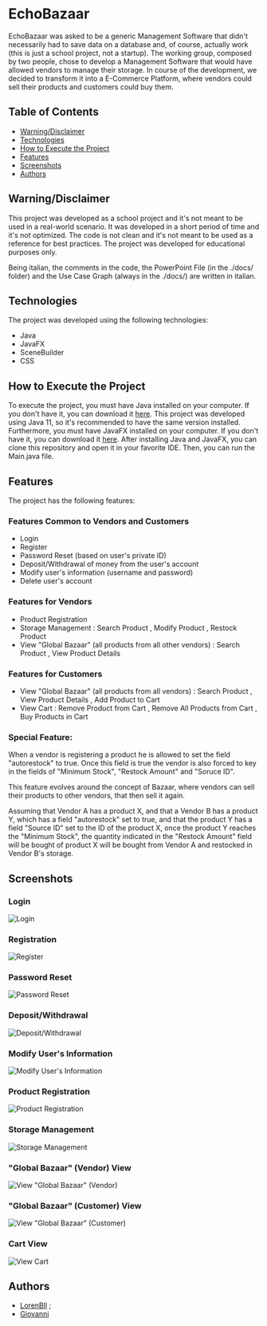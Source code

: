 # EchoBazaar

EchoBazaar was asked to be a generic Management Software that didn't necessarily had to save data on a database and, of course, actually work (this is just a school project, not a startup). 
The working group, composed by two people, chose to develop a Management Software that would have allowed vendors to manage their storage. In course of the development, we decided to transform it into a E-Commerce Platform, where vendors could sell their products and customers could buy them.

## Table of Contents
- [Warning/Disclaimer](#warningdisclaimer)
- [Technologies](#technologies)
- [How to Execute the Project](#how-to-execute-the-project)
- [Features](#features)
- [Screenshots](#screenshots)
- [Authors](#authors)

## Warning/Disclaimer
This project was developed as a school project and it's not meant to be used in a real-world scenario. It was developed in a short period of time and it's not optimized. The code is not clean and it's not meant to be used as a reference for best practices. The project was developed for educational purposes only. 

Being italian, the comments in the code, the PowerPoint File (in the ./docs/ folder) and the Use Case Graph (always in the ./docs/) are written in italian.

## Technologies
The project was developed using the following technologies:
- Java
- JavaFX
- SceneBuilder
- CSS

## How to Execute the Project
To execute the project, you must have Java installed on your computer. If you don't have it, you can download it [here](https://www.java.com/it/download/manual.jsp). This project was developed using Java 11, so it's recommended to have the same version installed. Furthermore, you must have JavaFX installed on your computer. If you don't have it, you can download it [here](https://gluonhq.com/products/javafx/). After installing Java and JavaFX, you can clone this repository and open it in your favorite IDE. Then, you can run the Main.java file.

## Features
The project has the following features:
### Features Common to Vendors and Customers
- Login
- Register
- Password Reset (based on user's private ID)
- Deposit/Withdrawal of money from the user's account
- Modify user's information (username and password)
- Delete user's account
### Features for Vendors
- Product Registration
- Storage Management : Search Product , Modify Product , Restock Product
- View "Global Bazaar" (all products from all other vendors) : Search Product , View Product Details
### Features for Customers
- View "Global Bazaar" (all products from all vendors) : Search Product , View Product Details , Add Product to Cart
- View Cart : Remove Product from Cart , Remove All Products from Cart , Buy Products in Cart

### Special Feature:
When a vendor is registering a product he is allowed to set the field "autorestock" to true. Once this field is true the vendor is also forced to key in the fields of "Minimum Stock", "Restock Amount" and "Soruce ID".

This feature evolves around the concept of Bazaar, where vendors can sell their products to other vendors, that then sell it again.

Assuming that Vendor A has a product X, and that a Vendor B has a product Y, which has a field "autorestock" set to true, and that the product Y has a field "Source ID" set to the ID of the product X, once the product Y reaches the "Minimum Stock", the quantity indicated in the "Restock Amount" field will be bought of product X will be bought from Vendor A and restocked in Vendor B's storage.

## Screenshots
### Login
![Login](docs/images/login.png)
### Registration
![Register](docs/images/registration.png)
### Password Reset
![Password Reset](docs/images/password_reset.png)
### Deposit/Withdrawal
![Deposit/Withdrawal](docs/images/deposit_withdrawal.png)
### Modify User's Information
![Modify User's Information](docs/images/modify_user.png)
### Product Registration
![Product Registration](docs/images/product_registration.png)
### Storage Management
![Storage Management](docs/images/storage_management.png)
### "Global Bazaar" (Vendor) View
![View "Global Bazaar" (Vendor)](docs/images/view_global_bazaar_vendor.png)
### "Global Bazaar" (Customer) View
![View "Global Bazaar" (Customer)](docs/images/view_global_bazaar_customer.png)
### Cart View
![View Cart](docs/images/view_cart.png)

## Authors
- [LorenBll](https://github.com/LorenBll) ;
- [Giovanni](https://github.com/ilcifa)